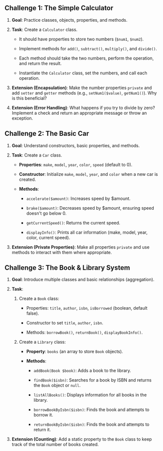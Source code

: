 ## Challenge 1: The Simple Calculator

1. **Goal**: Practice classes, objects, properties, and methods.
2. **Task**: Create a `Calculator` class.

   - It should have properties to store two numbers (`$num1`, `$num2`).

   - Implement methods for `add()`, `subtract()`, `multiply()`, and `divide()`.

   - Each method should take the two numbers, perform the operation, and return the result.

   - Instantiate the `Calculator` class, set the numbers, and call each operation.

3. **Extension (Encapsulation)**: Make the number properties `private` and add `setter` and `getter` methods (e.g., `setNum1($value)`, `getNum1()`). Why is this beneficial?
4. **Extension (Error Handling)**: What happens if you try to divide by zero? Implement a check and return an appropriate message or throw an exception.

## Challenge 2: The Basic Car

1.  **Goal**: Understand constructors, basic properties, and methods.
2.  **Task**: Create a `Car` class.

    - **Properties**: `make`, `model`, `year`, `color`, `speed` (default to 0).

    - **Constructor**: Initialize `make`, `model`, `year`, and `color` when a new car is created.

    - **Methods**:

      - `accelerate($amount)`: Increases speed by $amount.

      - `brake($amount)`: Decreases speed by $amount, ensuring speed doesn't go below 0.

      - `getCurrentSpeed()`: Returns the current speed.

      - `displayInfo()`: Prints all car information (make, model, year, color, current speed).

3.  **Extension (Private Properties)**: Make all properties `private` and use methods to interact with them where appropriate.

## Challenge 3: The Book & Library System

1.  **Goal**: Introduce multiple classes and basic relationships (aggregation).
2.  **Task**:

    1. Create a `Book` class:

       - Properties: `title`, `author`, `isbn`, `isBorrowed` (boolean, default false).

       - Constructor to set `title`, `author`, `isbn`.

       - Methods: `borrowBook()`, `returnBook()`, `displayBookInfo()`.

    2. Create a `Library` class:

       - **Property**: `books` (an array to store `Book` objects).

       - **Methods**:

         - `addBook(Book $book)`: Adds a book to the library.

         - `findBook($isbn)`: Searches for a book by ISBN and returns the `Book` object or `null`.

         - `listAllBooks()`: Displays information for all books in the library.

         - `borrowBookByIsbn($isbn)`: Finds the book and attempts to borrow it.

         - `returnBookByIsbn($isbn)`: Finds the book and attempts to return it.

3.  **Extension (Counting)**: Add a static property to the `Book` class to keep track of the total number of books created.
